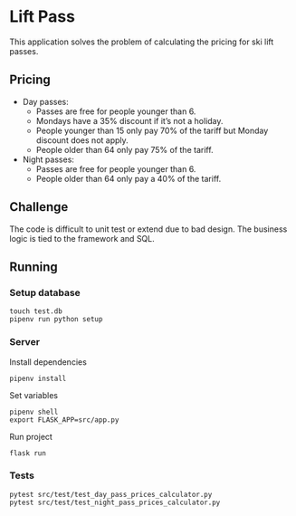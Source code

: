 # Lift Pass

This application solves the problem of calculating the pricing for ski lift passes.

## Pricing

- Day passes:
  - Passes are free for people younger than 6.
  - Mondays have a 35% discount if it’s not a holiday.
  - People younger than 15 only pay 70% of the tariff but Monday discount does not apply.
  - People older than 64 only pay 75% of the tariff.
- Night passes:
  - Passes are free for people younger than 6.
  - People older than 64 only pay a 40% of the tariff.

## Challenge

The code is difficult to unit test or extend due to bad design. The business logic is tied to the framework and SQL.

## Running

### Setup database

```
touch test.db
pipenv run python setup
```

### Server

Install dependencies

```
pipenv install
```

Set variables

```
pipenv shell
export FLASK_APP=src/app.py
```

Run project

```
flask run
```

### Tests

```shell
pytest src/test/test_day_pass_prices_calculator.py
pytest src/test/test_night_pass_prices_calculator.py

```
